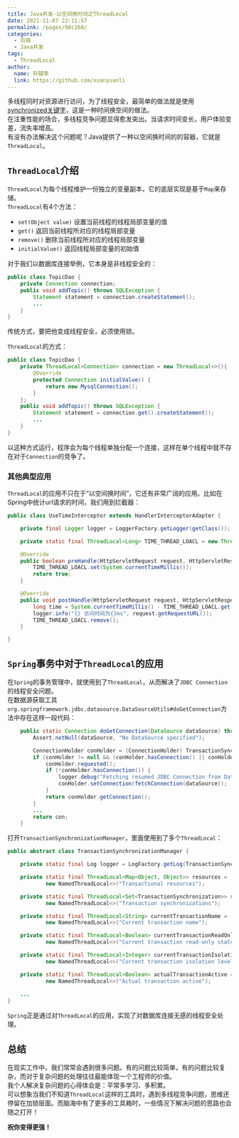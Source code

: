 ```yaml
---
title: Java并发-以空间换时间之ThreadLocal
date: 2021-11-07 22:11:57
permalink: /pages/98c268/
categories:
  - 后端
  - Java并发
tags:
  - ThreadLocal
author: 
  name: 轩辕李
  link: https://github.com/xuanyuanli
---
```


多线程同时对资源进行访问，为了线程安全，最简单的做法就是使用[synchronized关键字](/pages/29b2de/)，这是一种时间换空间的做法。  
在注重性能的场合，多线程竞争问题显得愈发突出。当请求时间变长，用户体验变差，流失率增高。  
有没有办法解决这个问题呢？Java提供了一种以空间换时间的的容器，它就是`ThreadLocal`。  

<!-- more -->

## `ThreadLocal`介绍 
`ThreadLocal`为每个线程维护一份独立的变量副本，它的底层实现是基于`Map`来存储。  
`ThreadLocal`有4个方法：
- `set(Object value)`		设置当前线程的线程局部变量的值
- `get()`				返回当前线程所对应的线程局部变量
- `remove()`			删除当前线程所对应的线程局部变量
- `initialValue()`		返回线程局部变量的初始值

对于我们以数据库连接举例，它本身是非线程安全的：
```java
public class TopicDao {
    private Connection connection;
    public void addTopic() throws SQLException {
        Statement statement = connection.createStatement();
        ...
    }
}
```
传统方式，要把他变成线程安全，必须使用锁。

`ThreadLocal`的方式：
```java
public class TopicDao {
    private ThreadLocal<Connection> connection = new ThreadLocal<>(){
        @Override
        protected Connection initialValue() {
            return new MysqlConnection();
        }
    };
    public void addTopic() throws SQLException {
        Statement statement = connection.get().createStatement();
        ...
    }
}
```
以这种方式运行，程序会为每个线程单独分配一个连接，这样在单个线程中就不存在对于`Connection`的竞争了。  

### 其他典型应用
`ThreadLocal`的应用不只在于“以空间换时间”，它还有非常广阔的应用。比如在Spring中统计url请求的时间，我们用到拦截器：
```java
public class UseTimeInterceptor extends HandlerInterceptorAdapter {

    private final Logger logger = LoggerFactory.getLogger(getClass());

    private static final ThreadLocal<Long> TIME_THREAD_LOACL = new ThreadLocal<>();

    @Override
    public boolean preHandle(HttpServletRequest request, HttpServletResponse response, Object handler) {
        TIME_THREAD_LOACL.set(System.currentTimeMillis());
        return true;
    }

    @Override
    public void postHandle(HttpServletRequest request, HttpServletResponse response, Object handler, ModelAndView modelAndView) {
        long time = System.currentTimeMillis() - TIME_THREAD_LOACL.get();
        logger.info("{} 访问时间为{}ms", request.getRequestURL());
        TIME_THREAD_LOACL.remove();
    }

}
```

## `Spring`事务中对于`ThreadLocal`的应用
在`Spring`的事务管理中，就使用到了`ThreadLocal`，从而解决了`JDBC Connection`的线程安全问题。  
在数据源获取工具`org.springframework.jdbc.datasource.DataSourceUtils#doGetConnection`方法中存在这样一段代码：
```java
	public static Connection doGetConnection(DataSource dataSource) throws SQLException {
		Assert.notNull(dataSource, "No DataSource specified");

		ConnectionHolder conHolder = (ConnectionHolder) TransactionSynchronizationManager.getResource(dataSource);
		if (conHolder != null && (conHolder.hasConnection() || conHolder.isSynchronizedWithTransaction())) {
			conHolder.requested();
			if (!conHolder.hasConnection()) {
				logger.debug("Fetching resumed JDBC Connection from DataSource");
				conHolder.setConnection(fetchConnection(dataSource));
			}
			return conHolder.getConnection();
		}
        ...
		return con;
	}
```
打开`TransactionSynchronizationManager`，里面使用到了多个`ThreadLocal`：
```java
public abstract class TransactionSynchronizationManager {

    private static final Log logger = LogFactory.getLog(TransactionSynchronizationManager.class);

    private static final ThreadLocal<Map<Object, Object>> resources =
            new NamedThreadLocal<>("Transactional resources");

    private static final ThreadLocal<Set<TransactionSynchronization>> synchronizations =
            new NamedThreadLocal<>("Transaction synchronizations");

    private static final ThreadLocal<String> currentTransactionName =
            new NamedThreadLocal<>("Current transaction name");

    private static final ThreadLocal<Boolean> currentTransactionReadOnly =
            new NamedThreadLocal<>("Current transaction read-only status");

    private static final ThreadLocal<Integer> currentTransactionIsolationLevel =
            new NamedThreadLocal<>("Current transaction isolation level");

    private static final ThreadLocal<Boolean> actualTransactionActive =
            new NamedThreadLocal<>("Actual transaction active");
    
    ...
}
```
`Spring`正是通过对`ThreadLocal`的应用，实现了对数据库连接无感的线程安全处理。  

## 总结
在现实工作中，我们常常会遇到很多问题。有的问题比较简单，有的问题比较复杂，而对于复杂问题的处理往往最能体现一个工程师的价值。  
我个人解决复杂问题的心得体会是：平常多学习、多积累。  
可以想象当我们不知道`ThreadLocal`这样的工具时，遇到多线程竞争问题，思维还停留在加锁层面。而脑海中有了更多的工具箱时，一些情况下解决问题的思路也会随之打开！  

**祝你变得更强！**
